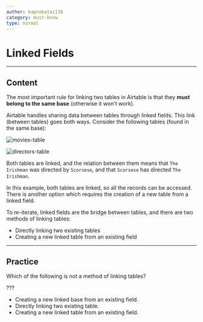 ```yaml
---
author: kapnobatai136
category: must-know
type: normal
---
```


# Linked Fields


---

## Content

The most important rule for linking two tables in Airtable is that they **must belong to the same base** (otherwise it won't work).

Airtable handles sharing data between tables through linked fields. This link (between tables) goes both ways. Consider the following tables (found in the same base):

![movies-table](https://img.enkipro.com/0d707df74e01fec8450f978a9d50bc3d.png)

![directors-table](https://img.enkipro.com/99a67e510e1be7ce1579d5a038e84bc8.png)

Both tables are linked, and the relation between them means that `The Irishman` was directed by `Scorsese`, and that `Scorsese` has directed `The Irishman`.

In this example, both tables are linked, so all the records can be accessed. There is another option which requires the creation of a new table from a linked field.

To re-iterate, linked fields are the bridge between tables, and there are two methods of linking tables:

* Directly linking two existing tables
* Creating a new linked table from an existing field


---

## Practice

Which of the following is not a method of linking tables?

???

* Creating a new linked base from an existing field.
* Directly linking two existing table.
* Creating a new linked table from an existing field.

